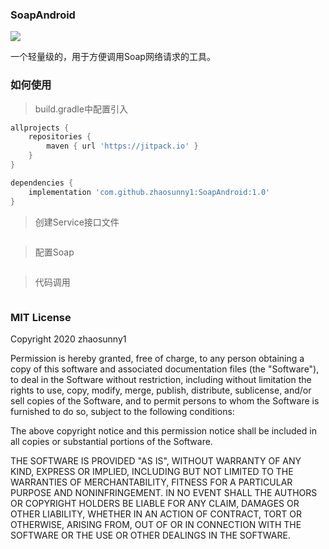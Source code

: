 ### SoapAndroid

[![](https://jitpack.io/v/zhaosunny1/SoapAndroid.svg)](https://jitpack.io/#zhaosunny1/SoapAndroid)

  一个轻量级的，用于方便调用Soap网络请求的工具。

### 如何使用

>  build.gradle中配置引入
```groovy
allprojects {
	repositories {
		maven { url 'https://jitpack.io' }
	}
}

dependencies {
    implementation 'com.github.zhaosunny1:SoapAndroid:1.0'
}
```

>  创建Service接口文件

``` java

```

>  配置Soap

```java

```

>  代码调用

```java

```

### MIT License


Copyright 2020 zhaosunny1

Permission is hereby granted, free of charge, to any person obtaining a copy of this software and associated documentation files (the "Software"), to deal in the Software without restriction, including without limitation the rights to use, copy, modify, merge, publish, distribute, sublicense, and/or sell copies of the Software, and to permit persons to whom the Software is furnished to do so, subject to the following conditions:

The above copyright notice and this permission notice shall be included in all copies or substantial portions of the Software.

THE SOFTWARE IS PROVIDED "AS IS", WITHOUT WARRANTY OF ANY KIND, EXPRESS OR IMPLIED, INCLUDING BUT NOT LIMITED TO THE WARRANTIES OF MERCHANTABILITY, FITNESS FOR A PARTICULAR PURPOSE AND NONINFRINGEMENT. IN NO EVENT SHALL THE AUTHORS OR COPYRIGHT HOLDERS BE LIABLE FOR ANY CLAIM, DAMAGES OR OTHER LIABILITY, WHETHER IN AN ACTION OF CONTRACT, TORT OR OTHERWISE, ARISING FROM, OUT OF OR IN CONNECTION WITH THE SOFTWARE OR THE USE OR OTHER DEALINGS IN THE SOFTWARE.
